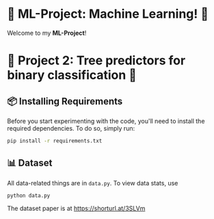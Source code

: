 
# 🧠 ML-Project: Machine Learning! 🤖

Welcome to my **ML-Project**! 



# 🍄 Project 2: Tree predictors for binary classification 🍄


## 📦 Installing Requirements

Before you start experimenting with the code, you'll need to install the required dependencies. To do so, simply run:

```bash
pip install -r requirements.txt
```

## 📊 Dataset

All data-related things are in `data.py`. To view data stats, use

```[bash]
python data.py
```

The dataset paper is at https://shorturl.at/3SLVm
